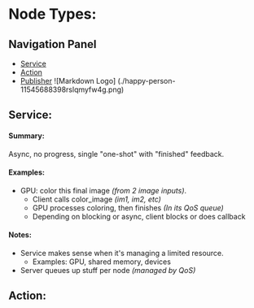# Node Types:
## **Navigation Panel**
* [Service](#service:)
* [Action](#action:)
* [Publisher](#publisher:)
![Markdown Logo] (./happy-person-11545688398rslqmyfw4g.png)
## **Service:** 
#### **Summary:**
Async, no progress, single "one-shot" with "finished" feedback. 

#### **Examples:**
* GPU: color this final image *(from 2 image inputs)*. 
  * Client calls color_image *(im1, im2, etc)*
  * GPU processes coloring, then finishes *(In its QoS queue)*
  * Depending on blocking or async, client blocks or does callback
#### Notes:
* Service makes sense when it's managing a limited resource. 
  * Examples: GPU, shared 	memory, devices
* Server queues up stuff per node *(managed by QoS)*


## <a name ="Action"></a> **Action:** 

